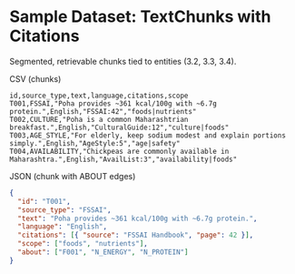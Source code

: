 # Sample Dataset: TextChunks with Citations

Segmented, retrievable chunks tied to entities (3.2, 3.3, 3.4).

CSV (chunks)

```
id,source_type,text,language,citations,scope
T001,FSSAI,"Poha provides ~361 kcal/100g with ~6.7g protein.",English,"FSSAI:42","foods|nutrients"
T002,CULTURE,"Poha is a common Maharashtrian breakfast.",English,"CulturalGuide:12","culture|foods"
T003,AGE_STYLE,"For elderly, keep sodium modest and explain portions simply.",English,"AgeStyle:5","age|safety"
T004,AVAILABILITY,"Chickpeas are commonly available in Maharashtra.",English,"AvailList:3","availability|foods"
```

JSON (chunk with ABOUT edges)

```json
{
  "id": "T001",
  "source_type": "FSSAI",
  "text": "Poha provides ~361 kcal/100g with ~6.7g protein.",
  "language": "English",
  "citations": [{ "source": "FSSAI Handbook", "page": 42 }],
  "scope": ["foods", "nutrients"],
  "about": ["F001", "N_ENERGY", "N_PROTEIN"]
}
```
